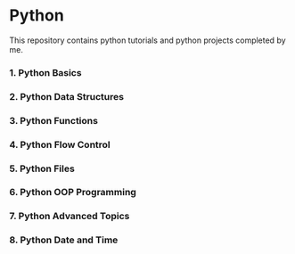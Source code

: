 # **Python**

This repository contains python tutorials and python projects completed by me.


### **1.	Python Basics**

### **2.	Python Data Structures**

### **3.	Python Functions**

### **4.	Python Flow Control**

### **5.	Python Files**

### **6.	Python OOP Programming**

### **7.	Python Advanced Topics**

### **8.	Python Date and Time**

